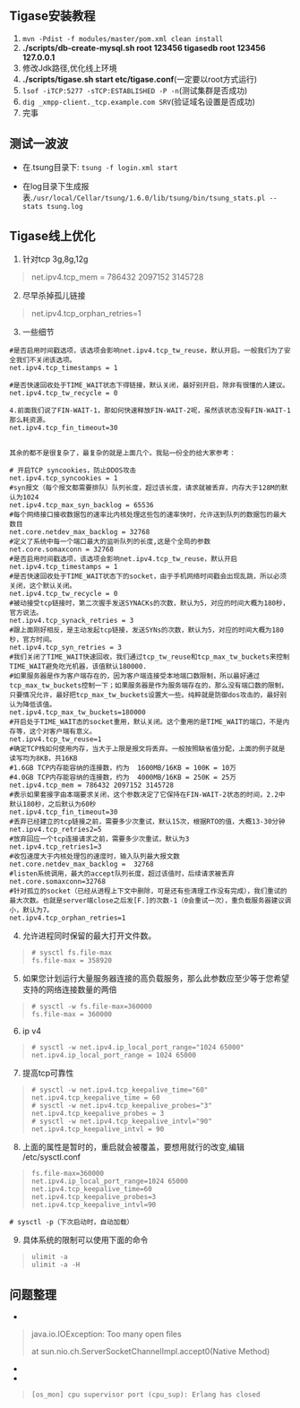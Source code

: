 ## Tigase安装教程



1. ```mvn -Pdist -f modules/master/pom.xml clean install```
2. **./scripts/db-create-mysql.sh root 123456 tigasedb root 123456 127.0.0.1**
3. 修改Jdk路径,优化线上环境
4. **./scripts/tigase.sh start etc/tigase.conf**(一定要以root方式运行)
5. ```lsof -iTCP:5277 -sTCP:ESTABLISHED -P -n```(测试集群是否成功)
6. ```dig _xmpp-client._tcp.example.com SRV```(验证域名设置是否成功)
7. 完事



## 测试一波波

- 在.tsung目录下: `tsung -f login.xml start`


- 在log目录下生成报表.`/usr/local/Cellar/tsung/1.6.0/lib/tsung/bin/tsung_stats.pl --stats tsung.log`

## Tigase线上优化

1. 针对tcp 3g,8g,12g

>net.ipv4.tcp_mem = 786432 2097152 3145728

2. 尽早杀掉孤儿链接

>net.ipv4.tcp_orphan_retries=1


3. 一些细节
```
#是否启用时间戳选项，该选项会影响net.ipv4.tcp_tw_reuse，默认开启。一般我们为了安全我们不关闭该选项。
net.ipv4.tcp_timestamps = 1

#是否快速回收处于TIME_WAIT状态下得链接，默认关闭，最好别开启，除非有很懂的人建议。
net.ipv4.tcp_tw_recycle = 0

4.前面我们说了FIN-WAIT-1，那如何快速释放FIN-WAIT-2呢，虽然该状态没有FIN-WAIT-1那么耗资源。
net.ipv4.tcp_fin_timeout=30


其余的都不是很复杂了，最复杂的就是上面几个。我贴一份全的给大家参考：

# 开启TCP syncookies，防止DDOS攻击
net.ipv4.tcp_syncookies = 1
#syn报文（每个报文都需要排队）队列长度，超过该长度，请求就被丢弃，内存大于128M的默认为1024
net.ipv4.tcp_max_syn_backlog = 65536
#每个网络接口接收数据包的速率比内核处理这些包的速率快时，允许送到队列的数据包的最大数目
net.core.netdev_max_backlog = 32768
#定义了系统中每一个端口最大的监听队列的长度,这是个全局的参数
net.core.somaxconn = 32768  
#是否启用时间戳选项，该选项会影响net.ipv4.tcp_tw_reuse，默认开启
net.ipv4.tcp_timestamps = 1
#是否快速回收处于TIME_WAIT状态下的socket，由于手机网络时间戳会出现乱跳，所以必须关闭，这个默认关闭。
net.ipv4.tcp_tw_recycle = 0
#被动接受tcp链接时，第二次握手发送SYNACKs的次数，默认为5，对应的时间大概为180秒，官方说法。
net.ipv4.tcp_synack_retries = 3
#跟上面刚好相反，是主动发起tcp链接，发送SYNs的次数，默认为5，对应的时间大概为180秒，官方时间。
net.ipv4.tcp_syn_retries = 3
#我们关闭了TIME_WAIT快速回收，我们通过tcp_tw_reuse和tcp_max_tw_buckets来控制TIME_WAIT避免吃光机器，该值默认180000.
#如果服务器是作为客户端存在的，因为客户端连接受本地端口数限制，所以最好通过tcp_max_tw_buckets控制一下；如果服务器是作为服务端存在的，那么没有端口数的限制，只要情况允许，最好把tcp_max_tw_buckets设置大一些。纯粹就是防御dos攻击的，最好别认为降低该值。
net.ipv4.tcp_max_tw_buckets=180000
#开启处于TIME_WAIT态的socket重用，默认关闭。这个重用的是TIME_WAIT的端口，不是内存等，这个对客户端有意义。
net.ipv4.tcp_tw_reuse=1
#确定TCP栈如何使用内存，当大于上限是报文将丢弃。一般按照缺省值分配，上面的例子就是读写均为8KB，共16KB
#1.6GB TCP内存能容纳的连接数，约为  1600MB/16KB = 100K = 10万
#4.0GB TCP内存能容纳的连接数，约为  4000MB/16KB = 250K = 25万
net.ipv4.tcp_mem = 786432 2097152 3145728
#表示如果套接字由本端要求关闭，这个参数决定了它保持在FIN-WAIT-2状态的时间，2.2中默认180秒，之后默认为60秒  
net.ipv4.tcp_fin_timeout=30
#丢弃已经建立的tcp链接之前，需要多少次重试，默认15次，根据RTO的值，大概13-30分钟
net.ipv4.tcp_retries2=5
#放弃回应一个tcp连接请求之前，需要多少次重试，默认为3
net.ipv4.tcp_retries1=3
#收包速度大于内核处理包的速度时，输入队列最大报文数
net.core.netdev_max_backlog =  32768
#listen系统调用，最大的accept队列长度，超过该值时，后续请求被丢弃
net.core.somaxconn=32768
#针对孤立的socket（已经从进程上下文中删除，可是还有些清理工作没有完成），我们重试的最大次数。也就是server端close之后发[F.]的次数-1（0会重试一次），重负载服务器建议调小，默认为7。
net.ipv4.tcp_orphan_retries=1
```

4. 允许进程同时保留的最大打开文件数。

> ```
> # sysctl fs.file-max
> fs.file-max = 358920
> ```

5. 如果您计划运行大量服务器连接的高负载服务，那么此参数应至少等于您希望支持的网络连接数量的两倍

> ```
> # sysctl -w fs.file-max=360000
> fs.file-max = 360000
> ```

6. ip v4

> ```
> # sysctl -w net.ipv4.ip_local_port_range="1024 65000"
> net.ipv4.ip_local_port_range = 1024 65000
> ```

7. 提高tcp可靠性

> ```
> # sysctl -w net.ipv4.tcp_keepalive_time="60"
> net.ipv4.tcp_keepalive_time = 60
> # sysctl -w net.ipv4.tcp_keepalive_probes="3"
> net.ipv4.tcp_keepalive_probes = 3
> # sysctl -w net.ipv4.tcp_keepalive_intvl="90"
> net.ipv4.tcp_keepalive_intvl = 90
> ```

8. 上面的属性是暂时的，重启就会被覆盖，要想用就行的改变,编辑 /etc/sysctl.conf

> ```
> fs.file-max=360000
> net.ipv4.ip_local_port_range=1024 65000
> net.ipv4.tcp_keepalive_time=60
> net.ipv4.tcp_keepalive_probes=3
> net.ipv4.tcp_keepalive_intvl=90
> ```

```
# sysctl -p（下次启动时，自动加载）
```

9. 具体系统的限制可以使用下面的命令

> ```
> ulimit -a
> ulimit -a -H
> ```

## 问题整理

- ​

> java.io.IOException: Too many open files
>
> 	at sun.nio.ch.ServerSocketChannelImpl.accept0(Native Method)

- ​
- ​

>```
>[os_mon] cpu supervisor port (cpu_sup): Erlang has closed
>```
>
>